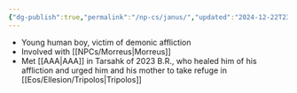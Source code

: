 ```yaml
---
{"dg-publish":true,"permalink":"/np-cs/janus/","updated":"2024-12-22T23:05:48.373-06:00"}
---
```


- Young human boy, victim of demonic affliction
- Involved with [[NPCs/Morreus\|Morreus]]
- Met [[AAA\|AAA]] in Tarsahk of 2023 B.R., who healed him of his affliction and urged him and his mother to take refuge in [[Eos/Ellesion/Tripolos\|Tripolos]]
